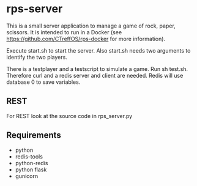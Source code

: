 rps-server
==========
This is a small server application to manage a game of rock, paper, scissors.
It is intended to run in a Docker (see https://github.com/CTreffOS/rps-docker
for more information).

Execute start.sh to start the server. Also start.sh needs two arguments to
identify the two players.

There is a testplayer and a testscript to simulate a game. Run sh test.sh.
Therefore curl and a redis server and client are needed. Redis will use
database 0 to save variables.

REST
----
For REST look at the source code in rps_server.py

Requirements
------------

 - python
 - redis-tools
 - python-redis
 - python flask
 - gunicorn
